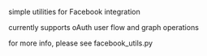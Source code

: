 simple utilities for Facebook integration

currently supports oAuth user flow and graph operations

for more info, please see facebook_utils.py
